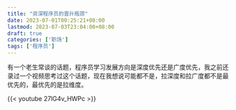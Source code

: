 ```yaml
---
title: "资深程序员的晋升瓶颈"
date: 2023-07-01T00:25:21+08:00
lastmod: 2023-07-03T23:04:00+08:00
draft: true
categories: ['职场']
tags: ['程序员']
---
```


有一个老生常谈的话题，程序员学习发展方向是深度优先还是广度优先，我之前还录过一个视频思考过这个话题，现在我想说可能都不是，拉深度和拉广度都不是最优先的，最优先的是拉维度。

{{< youtube 27lG4v_HWPc >}}
